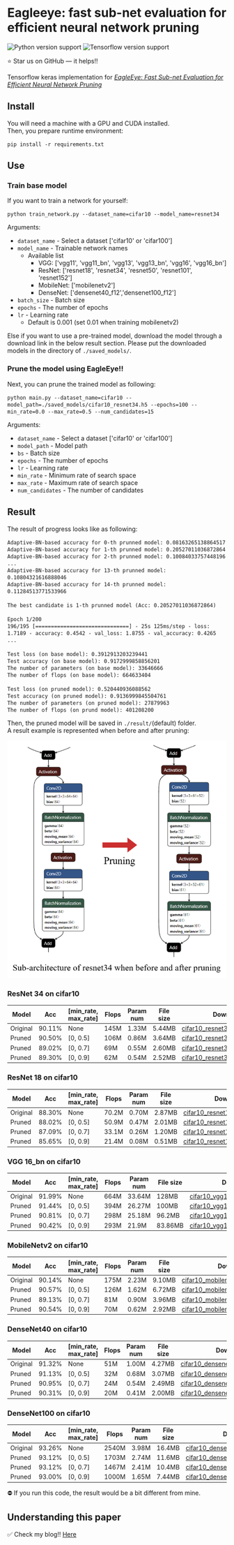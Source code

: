 
# Eagleeye: fast sub-net evaluation for efficient neural network pruning


![Python version support](https://img.shields.io/badge/python-3.6-blue.svg)
![Tensorflow version support](https://img.shields.io/badge/tensorflow-2.3.0-red.svg)

:star: Star us on GitHub — it helps!!


Tensorflow keras implementation for *[EagleEye: Fast Sub-net Evaluation for Efficient Neural Network Pruning](https://arxiv.org/abs/2007.02491)*

## Install

You will need a machine with a GPU and CUDA installed.  
Then, you prepare runtime environment:

   ```shell
   pip install -r requirements.txt
   ```

## Use

### Train base model

If you want to train a network for yourself:

   ```shell
   python train_network.py --dataset_name=cifar10 --model_name=resnet34
   ```

Arguments:

- `dataset_name` - Select a dataset ['cifar10' or 'cifar100']
- `model_name` - Trainable network names
   - Available list
      - VGG: ['vgg11', 'vgg11_bn', 'vgg13', 'vgg13_bn', 'vgg16', 'vgg16_bn']
      - ResNet: ['resnet18', 'resnet34', 'resnet50', 'resnet101', 'resnet152']
      - MobileNet: ['mobilenetv2']
      - DenseNet: ['densenet40_f12','densenet100_f12']
- `batch_size` - Batch size
- `epochs` - The number of epochs
- `lr` - Learning rate
   - Default is 0.001 (set 0.01 when training mobilenetv2)

Else if you want to use a pre-trained model, download the model through a download link in the below result section.
Please put the downloaded models in the directory of `./saved_models/`.


### Prune the model using EagleEye!!

Next, you can prune the trained model as following:

   ```shell
   python main.py --dataset_name=cifar10 --model_path=./saved_models/cifar10_resnet34.h5 --epochs=100 --min_rate=0.0 --max_rate=0.5 --num_candidates=15
   ```

Arguments:

- `dataset_name` - Select a dataset ['cifar10' or 'cifar100']
- `model_path` - Model path
- `bs` - Batch size
- `epochs` - The number of epochs
- `lr` - Learning rate
- `min_rate` - Minimum rate of search space
- `max_rate` - Maximum rate of search space
- `num_candidates` - The number of candidates


## Result

The result of progress looks like as following:
```
Adaptive-BN-based accuracy for 0-th prunned model: 0.08163265138864517
Adaptive-BN-based accuracy for 1-th prunned model: 0.20527011036872864
Adaptive-BN-based accuracy for 2-th prunned model: 0.10084033757448196
...
Adaptive-BN-based accuracy for 13-th prunned model: 0.10804321616888046
Adaptive-BN-based accuracy for 14-th prunned model: 0.11284513771533966

The best candidate is 1-th prunned model (Acc: 0.20527011036872864)

Epoch 1/200
196/195 [==============================] - 25s 125ms/step - loss: 1.7189 - accuracy: 0.4542 - val_loss: 1.8755 - val_accuracy: 0.4265
...

Test loss (on base model): 0.3912913203239441
Test accuracy (on base model): 0.9172999858856201
The number of parameters (on base model): 33646666
The number of flops (on base model): 664633404

Test loss (on pruned model): 0.520440936088562
Test accuracy (on pruned model): 0.9136999845504761
The number of parameters (on pruned model): 27879963
The number of flops (on prund model): 401208200
```

Then, the pruned model will be saved in `./result/`(default) folder.  
A result example is represented when before and after pruning:

<img src="./assets/fig1.png" alt="drawing" width="550"/>


### ResNet 34 on cifar10

|Model|Acc|[min_rate, max_rate]|Flops|Param num|File size|Download|
|-----|---|--------------------|-----|---------|---------|--------|
|Original|90.11%|None|145M|1.33M|5.44MB|[cifar10_resnet34.h5](https://drive.google.com/file/d/1SJS61fUh_GsnlBI3WB__JtdO70Zfj7Ms/view?usp=sharing)|
|Pruned|90.50%|[0, 0.5]|106M|0.86M|3.64MB|[cifar10_resnet34_pruned0.5.h5](https://drive.google.com/file/d/1VRTAiIvF7B7-AejxLunaCtOWFTan5p0U/view?usp=sharing)|
|Pruned|89.02%|[0, 0.7]|69M|0.55M|2.60MB|[cifar10_resnet34_pruned0.7.h5](https://drive.google.com/file/d/1z77mbXxagEyc9TKxDXISgNmQ-74Tkc0_/view?usp=sharing)|
|Pruned|89.30%|[0, 0.9]|62M|0.54M|2.52MB|[cifar10_resnet34_pruned0.9.h5](https://drive.google.com/file/d/1uBJoaovFkEwSbaF_AggxUP70MShPOJSc/view?usp=sharing)|

### ResNet 18 on cifar10

|Model|Acc|[min_rate, max_rate]|Flops|Param num|File size|Download|
|-----|---|--------------------|-----|---------|---------|--------|
|Original|88.30%|None|70.2M|0.70M|2.87MB|[cifar10_resnet18.h5](https://drive.google.com/file/d/1fu_DlI-YLm3IunHFmq-UFi-p4ecXBUq6/view?usp=sharing)|
|Pruned|88.02%|[0, 0.5]|50.9M|0.47M|2.01MB|[cifar10_resnet18_pruned0.5.h5](https://drive.google.com/file/d/187fYZvDfHj8w_YM_JguPyet0SsPD8GXg/view?usp=sharing)|
|Pruned|87.09%|[0, 0.7]|33.1M|0.26M|1.20MB|[cifar10_resnet18_pruned0.7.h5](https://drive.google.com/file/d/18nrWoX-1TKtLFbiedOkJywHxUS6PGpfo/view?usp=sharing)|
|Pruned|85.65%|[0, 0.9]|21.4M|0.08M|0.51MB|[cifar10_resnet18_pruned0.9.h5](https://drive.google.com/file/d/1JjoqWf3motY_swaQ4rBIQMRTteJo2zsL/view?usp=sharing)|


### VGG 16_bn on cifar10

|Model|Acc|[min_rate, max_rate]|Flops|Param num|File size|Download|
|-----|---|--------------------|-----|---------|---------|--------|
|Original|91.99%|None|664M|33.64M|128MB|[cifar10_vgg16_bn.h5](https://drive.google.com/file/d/1YZJ-I5V2RZOwMYwwY5T7VhQd48wPsTQb/view?usp=sharing)|
|Pruned|91.44%|[0, 0.5]|394M|26.27M|100MB|[cifar10_vgg16_bn_pruned0.5.h5](https://drive.google.com/file/d/1T_dHGEJphXzufahiimdSH6U-CCaNV9po/view?usp=sharing)|
|Pruned|90.81%|[0, 0.7]|298M|25.18M|96.2MB|[cifar10_vgg16_bn_pruned0.7.h5](https://drive.google.com/file/d/1u15n_rRYd-ARaIF-IPP57MAFyoMfU7Q7/view?usp=sharing)|
|Pruned|90.42%|[0, 0.9]|293M|21.9M|83.86MB|[cifar10_vgg16_bn_pruned0.9.h5](https://drive.google.com/file/d/1Hm1Ui068Cd7fdVg_-VytZ7sstTMoP9MK/view?usp=sharing)|

### MobileNetv2 on cifar10

|Model|Acc|[min_rate, max_rate]|Flops|Param num|File size|Download|
|-----|---|--------------------|-----|---------|---------|--------|
|Original|90.14%|None|175M|2.23M|9.10MB|[cifar10_mobilenetv2_bn.h5](https://drive.google.com/file/d/1zVtZ2jwNTyn3Bo0D8V0xfRPpEjWZg09s/view?usp=sharing)|
|Pruned|90.57%|[0, 0.5]|126M|1.62M|6.72MB|[cifar10_mobilenetv2_pruned0.5.h5](https://drive.google.com/file/d/1MLg909rak-78fZ5gHOsLMFBy2deXzZkJ/view?usp=sharing)|
|Pruned|89.13%|[0, 0.7]|81M|0.90M|3.96MB|[cifar10_mobilenetv2_pruned0.7.h5](https://drive.google.com/file/d/1CDYObh6cJUIRS0Gc4m6BmVlQejcVs8We/view?usp=sharing)|
|Pruned|90.54%|[0, 0.9]|70M|0.62M|2.92MB|[cifar10_mobilenetv2_pruned0.9.h5](https://drive.google.com/file/d/1GjUXOepwrMkBOYm5c239wJP64sHLrb-8/view?usp=sharing)|

### DenseNet40 on cifar10

|Model|Acc|[min_rate, max_rate]|Flops|Param num|File size|Download|
|-----|---|--------------------|-----|---------|---------|--------|
|Original|91.32%|None|51M|1.00M|4.27MB|[cifar10_densenet40_bn.h5](https://drive.google.com/file/d/1gHUozIUE9pLGMekbP9lM5oqcw_Q_rgYX/view?usp=sharing)|
|Pruned|91.13%|[0, 0.5]|32M|0.68M|3.07MB|[cifar10_densenet40_pruned0.5.h5](https://drive.google.com/file/d/1GCC3KSiJsHjUjQsO2ZL2L0HjUvBYP4F9/view?usp=sharing)|
|Pruned|90.95%|[0, 0.7]|24M|0.54M|2.49MB|[cifar10_densenet40_pruned0.7.h5](https://drive.google.com/file/d/1F-5pk36kTMSqgs8zqaWWl8mC06AG5D_Z/view?usp=sharing)|
|Pruned|90.31%|[0, 0.9]|20M|0.41M|2.00MB|[cifar10_densenet40_pruned0.9.h5](https://drive.google.com/file/d/1LLH8s5SAo3kyoQ556W_ePDDTuh8DomMO/view?usp=sharing)|

### DenseNet100 on cifar10

|Model|Acc|[min_rate, max_rate]|Flops|Param num|File size|Download|
|-----|---|--------------------|-----|---------|---------|--------|
|Original|93.26%|None|2540M|3.98M|16.4MB|[cifar10_densenet100_bn.h5](https://drive.google.com/file/d/1GmCfYv32MnoWvSyoYc7M26AhNGc2xRSI/view?usp=sharing)|
|Pruned|93.12%|[0, 0.5]|1703M|2.74M|11.6MB|[cifar10_densenet100_pruned0.5.h5](https://drive.google.com/file/d/1RLNUeS4DKdSAGf1iUaY9FoDn1LEymdUJ/view?usp=sharing)|
|Pruned|93.12%|[0, 0.7]|1467M|2.41M|10.4MB|[cifar10_densenet100_pruned0.7.h5](https://drive.google.com/file/d/17KCmlrBfuecI0Qke45W78wCF6WnauVkp/view?usp=sharing)|
|Pruned|93.00%|[0, 0.9]|1000M|1.65M|7.44MB|[cifar10_densenet100_pruned0.9.h5](https://drive.google.com/file/d/1q5yvwSd146wYm2hnTWfTac3mQ-F1hzhe/view?usp=sharing)|


:no_entry: If you run this code, the result would be a bit different from mine.


## Understanding this paper

:white_check_mark: Check my blog!!
[Here](https://da2so.github.io/2020-10-25-EagleEye_Fast_Sub_net_Evaluation_for_Efficient_Neur_Network_Pruning/)